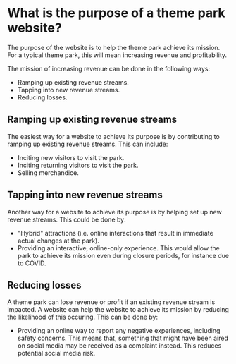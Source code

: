# What is the purpose of a theme park website?

The purpose of the website is to help the theme park achieve its mission. For a typical theme park, this will mean increasing revenue and profitability.

The mission of increasing revenue can be done in the following ways:
* Ramping up existing revenue streams.
* Tapping into new revenue streams.
* Reducing losses.

## Ramping up existing revenue streams

The easiest way for a website to achieve its purpose is by contributing to ramping up existing revenue streams. This can include:
* Inciting new visitors to visit the park.
* Inciting returning visitors to visit the park.
* Selling merchandice.

## Tapping into new revenue streams

Another way for a website to achieve its purpose is by helping set up new revenue streams. This could be done by:
* "Hybrid" attractions (i.e. online interactions that result in immediate actual changes at the park).
* Providing an interactive, online-only experience. This would allow the park to achieve its mission even during closure periods, for instance due to COVID.

## Reducing losses

A theme park can lose revenue or profit if an existing revenue stream is impacted. A website can help the website to achieve its mission by reducing the likelihood of this occuring. This can be done by:
* Providing an online way to report any negative experiences, including safety concerns. This means that, something that might have been aired on social media may be received as a complaint instead. This reduces potential social media risk.




